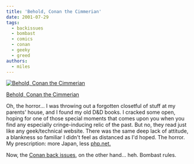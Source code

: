 ```yaml
---
title: 'Behold, Conan the Cimmerian'
date: 2001-07-29
tags:
  - backissues
  - bombast
  - comics
  - conan
  - geeky
  - greed
authors:
  - miles
---
```


[![Behold, Conan the Cimmerian](/images/3112037203_dbfdde9114_o.gif)](http://www.flickr.com/photos/spaceninja/3112037203/)

[Behold, Conan the Cimmerian](http://www.flickr.com/photos/spaceninja/3112037203/)

Oh, the horror... I was throwing out a forgotten closetful of stuff at my parents' house, and I found my old D&D books. I cracked some open, hoping for one of those special moments that comes upon you when you find any especially cringe-inducing relic of the past. But no, they read just like any geek/technical website. There was the same deep lack of attitude, a blankness so familiar I didn't feel as distanced as I'd hoped. The horror. My prescription: more Japan, less [php.net.](http://php.net)

Now, the [Conan back issues](http://flickr.com/photos/spaceninja/3112868398/), on the other hand... heh. Bombast rules.
